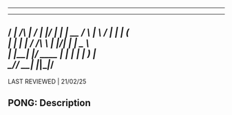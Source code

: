 -------------------------------------------------------------------------------
   _____          __  __ ______  _____   
  / ____|   /\   |  \/  |  ____|/ ____| 
 | |  __   /  \  | \  / | |__  | (___  
 | | |_ | / /\ \ | |\/| |  __|  \___ \  
 | |__| |/ ____ \| |  | | |____ ____) |     
  \_____/_/    \_\_|  |_|______|_____/ 
-------------------------------------------------------------------------------
LAST REVIEWED | 21/02/25

PONG:
  Description
-------------------------------------------------------------------------------